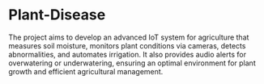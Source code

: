 # Plant-Disease
The project aims to develop an advanced IoT system for agriculture that measures soil moisture, monitors plant conditions via cameras, detects abnormalities, and automates irrigation. It also provides audio alerts for overwatering or underwatering, ensuring an optimal environment for plant growth and efficient agricultural management.

